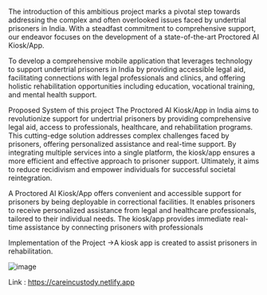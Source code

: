 The introduction of this ambitious project marks a pivotal step towards addressing the complex and often overlooked issues faced by undertrial prisoners in India. 
With a steadfast commitment to comprehensive support, our endeavor focuses on the development of a state-of-the-art Proctored AI Kiosk/App.

To develop a comprehensive mobile application that leverages technology to support undertrial prisoners in India by providing accessible legal aid, facilitating connections with legal professionals and clinics, and offering holistic rehabilitation opportunities including education, vocational training, and mental health support.

Proposed System of this project
The Proctored AI Kiosk/App in India aims to revolutionize support for undertrial prisoners by providing comprehensive legal aid, access to professionals, healthcare, and rehabilitation programs.
 This cutting-edge solution addresses complex challenges faced by prisoners, offering personalized assistance and real-time support. By integrating multiple services into a single platform, the kiosk/app ensures a more efficient and effective approach to prisoner support.
 Ultimately, it aims to reduce recidivism and empower individuals for successful societal reintegration.

A Proctored AI Kiosk/App offers convenient and accessible support for prisoners by being deployable in correctional facilities. 
It enables prisoners to receive personalized assistance from legal and healthcare professionals, tailored to their individual needs.
The kiosk/app provides immediate real-time assistance by connecting prisoners with professionals

Implementation of the Project
->A kiosk app is created to assist prisoners in rehabilitation.

![image](https://github.com/Bavadharini18/CARE_IN_CUSTODY/assets/130160473/bd90f1ee-1a43-4a23-856c-fc5fec6713d3)


Link : https://careincustody.netlify.app

